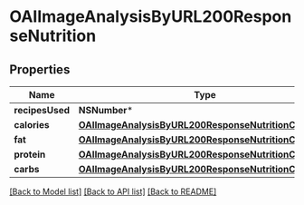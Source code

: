 # OAIImageAnalysisByURL200ResponseNutrition

## Properties
Name | Type | Description | Notes
------------ | ------------- | ------------- | -------------
**recipesUsed** | **NSNumber*** |  | 
**calories** | [**OAIImageAnalysisByURL200ResponseNutritionCalories***](OAIImageAnalysisByURL200ResponseNutritionCalories.md) |  | 
**fat** | [**OAIImageAnalysisByURL200ResponseNutritionCalories***](OAIImageAnalysisByURL200ResponseNutritionCalories.md) |  | 
**protein** | [**OAIImageAnalysisByURL200ResponseNutritionCalories***](OAIImageAnalysisByURL200ResponseNutritionCalories.md) |  | 
**carbs** | [**OAIImageAnalysisByURL200ResponseNutritionCalories***](OAIImageAnalysisByURL200ResponseNutritionCalories.md) |  | 

[[Back to Model list]](../README.md#documentation-for-models) [[Back to API list]](../README.md#documentation-for-api-endpoints) [[Back to README]](../README.md)



